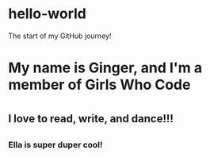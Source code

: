 # hello-world
The start of my GitHub journey!
<h1>
My name is Ginger, and I'm a member of Girls Who Code
<h1/>
<h2>
I love to read, write, and dance!!!
<h2/>
<h3>
Ella is super duper cool!
<h3/>
